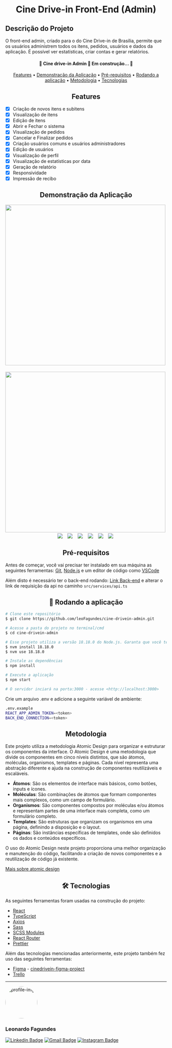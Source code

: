 <h1 align="center">Cine Drive-in Front-End (Admin)</h1>

## Descrição do Projeto
<p>O front-end admin, criado para o do Cine Drive-in de Brasília, permite que os usuários administrem todos os itens, pedidos, usuários e dados da aplicação. É possível ver estatísticas, criar contas e gerar relatórios. </p>

<h4 align="center"> 
	🚧  Cine drive-in Admin 🚀 Em construção...  🚧
</h4>

<p align="center">
 <a href="#features">Features</a> •
 <a href="#demonstracao-da-aplicacao">Demonstração da Aplicação</a> • 
 <a href="#pre-requisitos">Pré-requisitos</a> • 
 <a href="#rodando-a-aplicacao">Rodando a aplicação</a> • 
 <a href="#metodologia">Metodologia</a> • 
 <a href="#tecnologias">Tecnologias</a>
</p>

<h2 align="center" id="features">Features</h2>

- [x] Criação de novos itens e subitens
- [x] Visualização de itens 
- [x] Edição de itens
- [x] Abrir e Fechar o sistema
- [x] Visualização de pedidos
- [x] Cancelar e Finalizar pedidos
- [x] Criação usuários comuns e usuários administradores
- [x] Edição de usuários
- [x] Visualização de perfil
- [x] Visualização de estatísticas por data
- [X] Geração de relatório
- [X] Responsividade
- [X] Impressão de recibo

<h2 align="center" id="demonstracao-da-aplicacao">Demonstração da Aplicação</h2>

<div align="center">
<img src="https://github.com/leoFagundes/cine-drivein-admin/blob/main/public/assets/github/signup_template.png" height="500px" />‎ ‎  ‎  ‎ 	
<img src="https://github.com/leoFagundes/cine-drivein-admin/blob/main/public/assets/github/login_template.png" height="500px" />‎ ‎ 
</div>

<div align="center">
<img src="https://github.com/leoFagundes/cine-drivein-admin/blob/main/public/assets/github/orders1_template.png" />‎ ‎  ‎  ‎ 	
<img src="https://github.com/leoFagundes/cine-drivein-admin/blob/main/public/assets/github/orders2_template.png" />‎ ‎  ‎  ‎ 	
<img src="https://github.com/leoFagundes/cine-drivein-admin/blob/main/public/assets/github/register_template.png" />‎ ‎  ‎  ‎ 	
<img src="https://github.com/leoFagundes/cine-drivein-admin/blob/main/public/assets/github/home_template.png" />‎ ‎  ‎  ‎ 	
<img src="https://github.com/leoFagundes/cine-drivein-admin/blob/main/public/assets/github/stock_template.png" />‎ ‎  ‎  ‎ 	
<img src="https://github.com/leoFagundes/cine-drivein-admin/blob/main/public/assets/github/users_template.png" />‎ ‎
</div>

<h2 align="center" id="pre-requisitos">Pré-requisitos</h2>

Antes de começar, você vai precisar ter instalado em sua máquina as seguintes ferramentas:
[Git](https://git-scm.com), [Node.js](https://nodejs.org/en/) e um editor de código como [VSCode](https://code.visualstudio.com/)

Além disto é necessário ter o back-end rodando: [Link Back-end](https://github.com/leoFagundes/cine-drivein-backend) e alterar o link de requisição da api no caminho `src/services/api.ts`

<h2 align="center" id="rodando-a-aplicacao">🚀 Rodando a aplicação</h2>

```bash
# Clone este repositório
$ git clone https://github.com/leoFagundes/cine-drivein-admin.git

# Acesse a pasta do projeto no terminal/cmd
$ cd cine-drivein-admin

# Esse projeto utiliza a versão 18.18.0 do Node.js. Garanta que você tenha o NVM instalado e utilize o comando abaixo para usar a versão correta:
$ nvm install 18.18.0
$ nvm use 18.18.0

# Instale as dependências
$ npm install

# Execute a aplicação
$ npm start

# O servidor inciará na porta:3000 - acesse <http://localhost:3000>
```

Crie um arquivo .env e adicione a seguinte variável de ambiente:

```bash
.env.example
REACT_APP_ADMIN_TOKEN=<token>
BACK_END_CONNECTION=<token>
```

<h2 align="center" id="metodologia">Metodologia</h2>

Este projeto utiliza a metodologia Atomic Design para organizar e estruturar os componentes da interface. O Atomic Design é uma metodologia que divide os componentes em cinco níveis distintos, que são átomos, moléculas, organismos, templates e páginas. Cada nível representa uma abstração diferente e ajuda na construção de componentes reutilizáveis e escaláveis.

- **Átomos**: São os elementos de interface mais básicos, como botões, inputs e ícones.
- **Moléculas**: São combinações de átomos que formam componentes mais complexos, como um campo de formulário.
- **Organismos**: São componentes compostos por moléculas e/ou átomos e representam partes de uma interface mais completa, como um formulário completo.
- **Templates**: São estruturas que organizam os organismos em uma página, definindo a disposição e o layout.
- **Páginas**: São instâncias específicas de templates, onde são definidos os dados e conteúdos específicos.

O uso do Atomic Design neste projeto proporciona uma melhor organização e manutenção do código, facilitando a criação de novos componentes e a reutilização de código já existente.

[Mais sobre atomic design](https://medium.com/pretux/atomic-design-o-que-%C3%A9-como-surgiu-e-sua-import%C3%A2ncia-para-a-cria%C3%A7%C3%A3o-do-design-system-e3ac7b5aca2c)

<h2 align="center" id="tecnologias">🛠 Tecnologias</h2>

As seguintes ferramentas foram usadas na construção do projeto:

- [React](https://pt-br.reactjs.org/)
- [TypeScript](https://www.typescriptlang.org/)
- [Axios](https://axios-http.com/)
- [Sass](https://sass-lang.com/)
- [SCSS Modules](https://github.com/css-modules/css-modules)
- [React Router](https://reactrouter.com/)
- [Prettier](https://prettier.io/)
<!-- - [Jest](https://jestjs.io/) -->

Além das tecnologias mencionadas anteriormente, este projeto também fez uso das seguintes ferramentas:

- [Figma](https://www.figma.com/) - [cinedrivein-figma-project](https://www.figma.com/design/Ncvt08SckbhsoT7WICYOqT/Cine-Drive-in-Design?t=LlVivFnYAzPjv1KN-1)
- [Trello](https://trello.com/) 

---

 <img style="border-radius: 50%;" src="https://github.com/leoFagundes.png" width="100px;" alt="profile-img"/>
 <h3><b>Leonardo Fagundes</b></h3>

[![Linkedin Badge](https://img.shields.io/badge/-Leonardo%20Fagundes-blue?style=flat-square&logo=Linkedin&logoColor=white&link=https://www.linkedin.com/in/leonardo-fagundes-5a348a248/)](https://www.linkedin.com/in/leonardo-fagundes-5a348a248/) 
[![Gmail Badge](https://img.shields.io/badge/-leofagundes2015@gmail.com-c14438?style=flat-square&logo=Gmail&logoColor=white&link=mailto:leofagundes2015@gmail.com)](mailto:leofagundes2015@gmail.com)
[![Instagram Badge](https://img.shields.io/badge/-@leo.fagundes.50-E4405F?style=flat-square&labelColor=E4405F&logo=instagram&logoColor=white&link=https://www.instagram.com/leo.fagundes.50/)](https://www.instagram.com/leo.fagundes.50/) 

<!-- - licença (https://blog.rocketseat.com.br/como-fazer-um-bom-readme) -->
